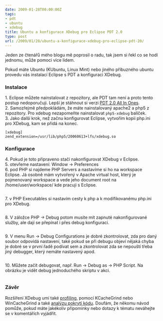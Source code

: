 ```yaml
---
date: 2009-01-28T00:00:00Z
tags:
- pdt
- ubuntu
- xdebug
title: Ubuntu a konfigurace XDebug pro Eclipse PDT 2.0
type: post
url: /2009/01/28/ubuntu-a-konfigurace-xdebug-pro-eclipse-pdt-20/
---
```


<p>Jeden ze čtenářů mého blogu mě poprosil o radu, tak jsem si řekl co se hodí jednomu, může pomoci více lidem.</p>  <p>Pokud máte Ubuntu (KUbuntu, Linux Mint) nebo jiného příbuzného ubuntu provedu vás instalací Eclipse s PDT a konfiguraci XDebug.</p>  <h3>Instalace</h3>  <p>1. Eclipse můžete nainstalovat z repozitory, ale PDT tam není a proto tento postup nedoporučuji. Lepší je stáhnout si verzi <a href="https://www.eclipse.org/pdt/downloads/">PDT 2.0 All In Ones</a>.    <br />2. Samozřejmě předpokládám, že máte nainstalovaný apache2 a php5 z repozitory. Pro xdebug nezapomeňte nainstalovat <code>php5-xdebug</code> balíček.    <br />3. Jako další krok, než začnu konfigurovat Eclipse, vytvořím kopii php.ini pro XDebug, kam se přidá na konec.    <br /><code>     <br />[xdebug]      <br />zend_extension=/usr/lib/php5/20060613+lfs/xdebug.so      <br /></code></p>  <h3>Konfigurace</h3>  <p>4. Pokud je toto připraveno stačí nakonfigurovat XDebug v Eclipse.   <br />5. otevřeme nastavení: Window -&gt; Preferences    <br />6. pod PHP si najdeme PHP Servers a nastavíme si ho na workspace Eclipse. Já osobně mám vytvořený v Apache virtual host, který je pojmenovaný workspace a vede jeho document root na /home/user/workspace/ kde pracuji s Eclipse.</p>  <p><img alt="" src="https://blog.prskavec.net/wp-content/uploads/2009/01/phpserver.png" /></p>  <p>7. v PHP Executables si nastavím cesty k php a k modifikovanému php.ini pro XDebug.</p>  <p><img alt="" src="https://blog.prskavec.net/wp-content/uploads/2009/01/phpexecutables.png" /></p>  <p>8. V záložce PHP -&gt; Debug potom musíte mít zapnuté nakonfigurované služby, ale dají se přepínat i přes debug konfiguraci.</p>  <p><img alt="" src="https://blog.prskavec.net/wp-content/uploads/2009/01/debugsettings.png" /></p>  <p>9. V menu Run -&gt; Debug Configurations je dobré zkontrolovat, zda pro daný soubor odpovídá nastavení, také pokud se při debugu objeví nějaká chyba je dobré se v první řadě podívat sem a zkontrolovat zda se nepouští třeba jiný debugger, který nemáte nastavený apod.</p>  <p><img alt="" src="https://blog.prskavec.net/wp-content/uploads/2009/01/debugconfiguration.png" /></p>  <p>10. Můžete začít debugovat, např. Run -&gt; Debug as -&gt; PHP Script. Na obrázku je vidět debug jednoduchého skriptu v akci.</p>  <p><img alt="" src="https://blog.prskavec.net/wp-content/uploads/2009/01/final.png" /></p>  <h3>Závěr</h3>  <p>Rozšíření XDebug umí také <a href="https://www.xdebug.org/docs/profiler">profiling</a>, pomocí KCacheGrind nebo WinCacheGrind a také <a href="https://www.xdebug.org/docs/code_coverage">analýzu pokrytí kódu</a>. Doufám, že někomu návod pomůže, pokud máte jakékoliv připomínky nebo dotazy k tématu neváhejte se v komentářích vyjádřit.</p>
